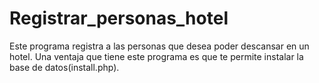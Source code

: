 # Registrar_personas_hotel
Este programa registra a las personas que desea poder descansar en un hotel. Una ventaja que tiene este programa es que te permite instalar la base de datos(install.php).
